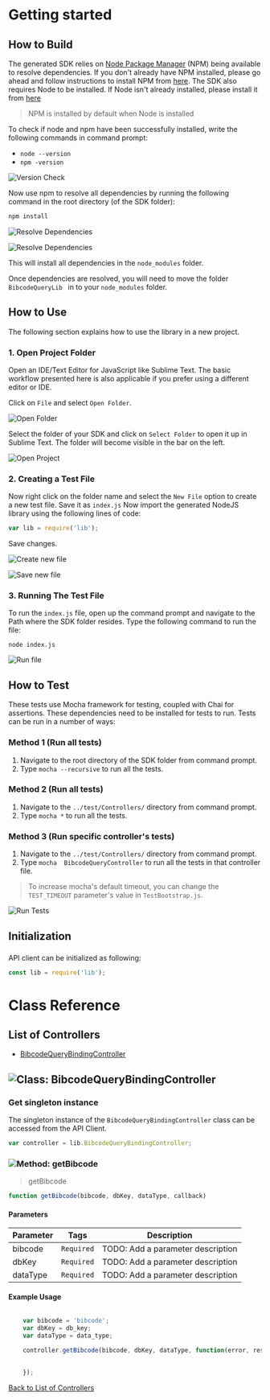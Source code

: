 # Getting started

## How to Build

The generated SDK relies on [Node Package Manager](https://www.npmjs.com/) (NPM) being available to resolve dependencies. If you don't already have NPM installed, please go ahead and follow instructions to install NPM from [here](https://nodejs.org/en/download/).
The SDK also requires Node to be installed. If Node isn't already installed, please install it from [here](https://nodejs.org/en/download/)
> NPM is installed by default when Node is installed

To check if node and npm have been successfully installed, write the following commands in command prompt:

* `node --version`
* `npm -version`

![Version Check](https://apidocs.io/illustration/nodejs?step=versionCheck&workspaceFolder=BibcodeQuery-Node)

Now use npm to resolve all dependencies by running the following command in the root directory (of the SDK folder):

```bash
npm install
```

![Resolve Dependencies](https://apidocs.io/illustration/nodejs?step=resolveDependency1&workspaceFolder=BibcodeQuery-Node)

![Resolve Dependencies](https://apidocs.io/illustration/nodejs?step=resolveDependency2)

This will install all dependencies in the `node_modules` folder.

Once dependencies are resolved, you will need to move the folder `BibcodeQueryLib ` in to your `node_modules` folder.

## How to Use

The following section explains how to use the library in a new project.

### 1. Open Project Folder
Open an IDE/Text Editor for JavaScript like Sublime Text. The basic workflow presented here is also applicable if you prefer using a different editor or IDE.

Click on `File` and select `Open Folder`.

![Open Folder](https://apidocs.io/illustration/nodejs?step=openFolder)

Select the folder of your SDK and click on `Select Folder` to open it up in Sublime Text. The folder will become visible in the bar on the left.

![Open Project](https://apidocs.io/illustration/nodejs?step=openProject&workspaceFolder=BibcodeQuery-Node)

### 2. Creating a Test File

Now right click on the folder name and select the `New File` option to create a new test file. Save it as `index.js` Now import the generated NodeJS library using the following lines of code:

```js
var lib = require('lib');
```

Save changes.

![Create new file](https://apidocs.io/illustration/nodejs?step=createNewFile&workspaceFolder=BibcodeQuery-Node)

![Save new file](https://apidocs.io/illustration/nodejs?step=saveNewFile&workspaceFolder=BibcodeQuery-Node)

### 3. Running The Test File

To run the `index.js` file, open up the command prompt and navigate to the Path where the SDK folder resides. Type the following command to run the file:

```
node index.js
```

![Run file](https://apidocs.io/illustration/nodejs?step=runProject&workspaceFolder=BibcodeQuery-Node)


## How to Test

These tests use Mocha framework for testing, coupled with Chai for assertions. These dependencies need to be installed for tests to run.
Tests can be run in a number of ways:

### Method 1 (Run all tests)

1. Navigate to the root directory of the SDK folder from command prompt.
2. Type `mocha --recursive` to run all the tests.

### Method 2 (Run all tests)

1. Navigate to the `../test/Controllers/` directory from command prompt.
2. Type `mocha *` to run all the tests.

### Method 3 (Run specific controller's tests)

1. Navigate to the `../test/Controllers/` directory from command prompt.
2. Type `mocha  BibcodeQueryController`  to run all the tests in that controller file.

> To increase mocha's default timeout, you can change the `TEST_TIMEOUT` parameter's value in `TestBootstrap.js`.

![Run Tests](https://apidocs.io/illustration/nodejs?step=runTests&controllerName=BibcodeQueryController)

## Initialization

### 

API client can be initialized as following:

```JavaScript
const lib = require('lib');


```



# Class Reference

## <a name="list_of_controllers"></a>List of Controllers

* [BibcodeQueryBindingController](#bibcode_query_binding_controller)

## <a name="bibcode_query_binding_controller"></a>![Class: ](https://apidocs.io/img/class.png ".BibcodeQueryBindingController") BibcodeQueryBindingController

### Get singleton instance

The singleton instance of the ``` BibcodeQueryBindingController ``` class can be accessed from the API Client.

```javascript
var controller = lib.BibcodeQueryBindingController;
```

### <a name="get_bibcode"></a>![Method: ](https://apidocs.io/img/method.png ".BibcodeQueryBindingController.getBibcode") getBibcode

> getBibcode


```javascript
function getBibcode(bibcode, dbKey, dataType, callback)
```
#### Parameters

| Parameter | Tags | Description |
|-----------|------|-------------|
| bibcode |  ``` Required ```  | TODO: Add a parameter description |
| dbKey |  ``` Required ```  | TODO: Add a parameter description |
| dataType |  ``` Required ```  | TODO: Add a parameter description |



#### Example Usage

```javascript

    var bibcode = 'bibcode';
    var dbKey = db_key;
    var dataType = data_type;

    controller.getBibcode(bibcode, dbKey, dataType, function(error, response, context) {

    
    });
```



[Back to List of Controllers](#list_of_controllers)



